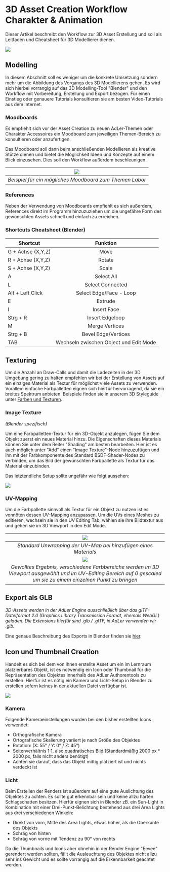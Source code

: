#    3D Asset Creation Workflow Charakter & Animation

Dieser Artikel beschreibt den Workflow zur 3D Asset Erstellung und soll als Leitfaden und Cheatsheet für 3D Modellierer dienen.

![](ImageAssetworkflowHead.png)

## Modelling
In diesem Abschnitt soll es weniger um die konkrete Umsetzung sondern mehr um die Abbildung des Vorgangs des 
3D Modellierens gehen. Es wird sich hierbei vorrangig auf das 3D Modelling-Tool "Blender" und den Workflow mit Vorbereitung, Erstellung und Export bezogen. Für einen Einstieg oder
genauere Tutorials konsultieren sie am besten Video-Tutorials aus dem Internet.

### Moodboards
Es empfiehlt sich vor der Asset Creation zu neuen AdLer-Themen oder Charakter Accessoires ein Moodboard zum jeweiligen Themen-Bereich
zu konsultieren oder anzufertigen.

Das Moodboard soll dann beim anschließenden Modellieren als kreative Stütze dienen und bietet die Möglichkeit 
Ideen und Konzepte auf einem Blick einzusehen. Dies soll den Workflow außerdem beschleunigen.

| ![](ImageAssetworkflowMoodboard.PNG)                    |
|---------------------------------------------------------|
| _Beispiel für ein mögliches Moodboard zum Themen Labor_ |

### References
Neben der Verwendung von Moodboards empfiehlt es sich außerdem, References direkt im Programm hinzuzuziehen um die ungefähre
Form des gewünschten Assets schnell und einfach zu erreichen.

### Shortcuts Cheatsheet (Blender)

| **Shortcut**      |              **Funktion**              |
|-------------------|:--------------------------------------:|
| G + Achse (X,Y,Z) |                  Move                  |
| R + Achse (X,Y,Z) |                 Rotate                 |
| S + Achse (X,Y,Z) |                 Scale                  |
| A                 |               Select All               |
| L                 |            Select Connected            |
| Alt + Left Click  |        Select Edge/Face - Loop         |
| E                 |                Extrude                 |
| I                 |              Insert Face               |
| Strg + R          |            Insert Edgeloop             |
| M                 |             Merge Vertices             |
| Strg + B          |          Bevel Edge/Vertices           |
| TAB               | Wechseln zwischen Object und Edit Mode |


## Texturing
Um die Anzahl an Draw-Calls und damit die Ladezeiten in der 3D Umgebung gering zu halten empfehlen wir bei der Erstellung
von Assets auf ein einziges Material als Textur für möglichst viele Assets zu verwenden. Vorallem einfache Farbpalletten eignen
sich hierfür hervorragend, da sie ein breites Spektrum anbieten. Beispiele finden sie in unserem 3D Styleguide unter [Farben und Texturen](http://localhost:63342/Documentation/preview/styleguide-3d-engine.html#2-farben-und-texturen).

### Image Texture
_(Blender spezifisch)_

Um eine Farbpalletten-Textur für ein 3D-Objekt anzulegen, fügen Sie dem Objekt zuerst ein neues Material hinzu.
Die Eigenschaften dieses Materials können Sie unter dem Reiter "Shading" am besten bearbeiten. Hier ist es auch möglich unter "Add" einen "Image Texture"-Node hinzuzufügen
und ihn mit der Farbkomponente des Standard BSDF-Shader-Nodes zu verbinden, um das Bild der gewünschten Farbpallette als Textur für das Material einzubinden.

Das letztendliche Setup sollte ungefähr wie folgt aussehen:

![](ImageAssetworkflowTextureNode.PNG)


### UV-Mapping

Um die Farbpallette sinnvoll als Textur für ein Objekt zu nutzen ist es vonnöten dessen UV-Mapping anzupassen.
Um die UVs eines Meshes zu editieren, wechseln sie in den UV Editing Tab, wählen sie ihre Bildtextur aus und gehen sie im 3D Viewport in den Edit Mode.

|                                                                  ![](ImageAssetworkflowUVstart.PNG)                                                                  |
|:--------------------------------------------------------------------------------------------------------------------------------------------------------------------:|
|                                                   _Standard Unwrapping der UV-Map bei hinzufügen eines Materials_                                                    |
|                                                                 ![](ImageAssetworkflowUVfinish.PNG)                                                                  |
| _Gewolltes Ergebnis, verschiedene Farbbereiche werden im 3D Viewport ausgewählt und im UV-Editing Bereich auf 0 gescaled um sie zu einem einzelnen Punkt zu bringen_ |


## Export als GLB
_3D-Assets werden in der AdLer Engine ausschließlich über das glTF-Dateiformat 2.0 (Graphics Library Transmission Format, ehemals WebGL) geladen. Die Extensions hierfür sind .glb / .glTF, in AdLer verwenden wir .glb._

Eine genaue Beschreibung des Exports in Blender finden sie [hier](http://localhost:63342/Documentation/preview/gltf-3d-format.html#export-in-blender).


## Icon und Thumbnail Creation

Handelt es sich bei dem von ihnen erstellte Asset um ein im Lernraum platzierbares Objekt, ist es notwendig ein Icon oder Thumbnail
für die Repräsentation des Objektes innerhalb des AdLer Authorentools zu erstellen.
Hierfür ist es nötig ein Kamera und Licht-Setup in Blender zu erstellen sofern keines in der aktuellen Datei verfügbar ist.

![](ImageAssetworkflowIcon.png)

### Kamera

Folgende Kameraeinstellungen wurden bei den bisher erstellten Icons verwendet:
- Orthografische Kamera
- Ortografische Skalierung variiert je nach Größe des Objektes
- Rotation: (X: 55° / Y: 0° / Z: 45°)
- Seitenverhältnis 1:1, also quadratisches Bild (Standardmäßig 2000 px * 2000 px, falls nicht anders benötigt)
- Achten sie darauf, dass das Objekt mittig platziert ist und nichts verdeckt ist

### Licht

Beim Erstellen der Renders ist außerdem auf eine gute Auslichtung des Objektes zu achten.
Es sollte gut erkennbar sein und keine allzu harten Schlagschatten besitzen.
Hierfür eignen sich in Blender zB. ein Sun-Light in Kombination mit einer Drei-Punkt-Belichtung bestehend aus drei Area Lights aus drei verschiedenen Winkeln:

- Direkt von vorn, Mitte des Area Lights, etwas höher, als die Oberkante des Objekts
- Schräg von hinten
- Schräg von vorne mit Tendenz zu 90° von rechts

Da die Thumbnails und Icons aber ohnehin in der Render Engine "Eevee" gerendert werden sollten, fällt die Ausleuchtung des Objektes nicht allzu sehr ins Gewicht und es sollte vorrangig auf die Erkennbarkeit geachtet werden.

